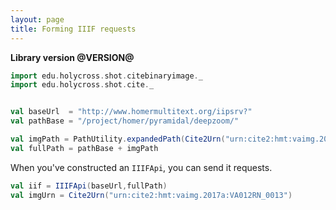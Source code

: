 ```yaml
---
layout: page
title: Forming IIIF requests
---
```



**Library version @VERSION@**


```scala mdoc:invisible
import edu.holycross.shot.citebinaryimage._
import edu.holycross.shot.cite._


val baseUrl  = "http://www.homermultitext.org/iipsrv?"
val pathBase = "/project/homer/pyramidal/deepzoom/"

val imgPath = PathUtility.expandedPath(Cite2Urn("urn:cite2:hmt:vaimg.2017a:VA012RN_0013"))
val fullPath = pathBase + imgPath
```


When you've constructed an `IIIFApi`, you can send it requests.

```scala mdoc
val iif = IIIFApi(baseUrl,fullPath)
val imgUrn = Cite2Urn("urn:cite2:hmt:vaimg.2017a:VA012RN_0013")
```
